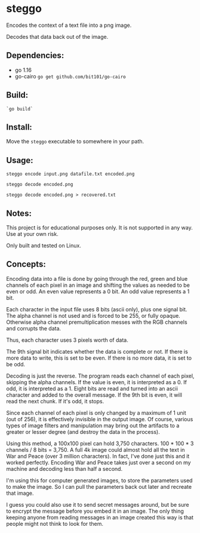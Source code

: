 # steggo

Encodes the context of a text file into a png image.

Decodes that data back out of the image.

## Dependencies:

- go 1.16
- go-cairo `go get github.com/bit101/go-cairo`

## Build: 

    `go build`

## Install:

Move the `steggo` executable to somewhere in your path.

## Usage:

    steggo encode input.png datafile.txt encoded.png

    steggo decode encoded.png

    steggo decode encoded.png > recovered.txt

## Notes:

This project is for educational purposes only. It is not supported in any way. Use at your own risk.

Only built and tested on Linux.

## Concepts:

Encoding data into a file is done by going through the red, green and blue channels of each pixel in an image and shifting the values as needed to be even or odd. An even value represents a 0 bit. An odd value represents a 1 bit. 

Each character in the input file uses 8 bits (ascii only), plus one signal bit. The alpha channel is not used and is forced to be 255, or fully opaque. Otherwise alpha channel premultiplication messes with the RGB channels and corrupts the data.

Thus, each character uses 3 pixels worth of data.

The 9th signal bit indicates whether the data is complete or not. If there is more data to write, this is set to be even. If there is no more data, it is set to be odd.

Decoding is just the reverse. The program reads each channel of each pixel, skipping the alpha channels. If the value is even, it is interpreted as a 0. If odd, it is interpreted as a 1. Eight bits are read and turned into an ascii character and added to the overall message. If the 9th bit is even, it will read the next chunk. If it's odd, it stops. 

Since each channel of each pixel is only changed by a maximum of 1 unit (out of 256), it is effectively invisible in the output image. Of course, various types of image filters and manipulation may bring out the artifacts to a greater or lesser degree (and destroy the data in the process).

Using this method, a 100x100 pixel can hold 3,750 characters. 100 * 100 * 3 channels / 8 bits = 3,750. A full 4k image could almost hold all the text in War and Peace (over 3 million characters). In fact, I've done just this and it worked perfectly. Encoding War and Peace takes just over a second on my machine and decoding less than half a second.

I'm using this for computer generated images, to store the parameters used to make the image. So I can pull the parameters back out later and recreate that image.

I guess you could also use it to send secret messages around, but be sure to encrypt the message before you embed it in an image. The only thing keeping anyone from reading messages in an image created this way is that people might not think to look for them.
